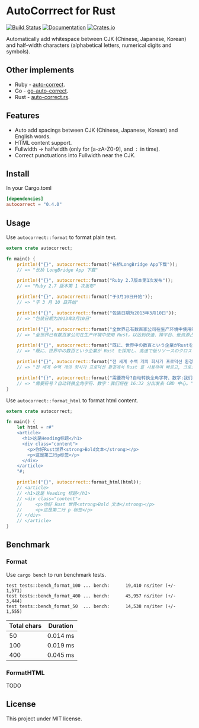# AutoCorrrect for Rust

[![Build Status](https://travis-ci.org/huacnlee/auto-correct.rs.svg?branch=master)](https://travis-ci.org/huacnlee/auto-correct.rs) [![Documentation](https://docs.rs/autocorrect/badge.svg)](https://docs.rs/autocorrect) [![Crates.io](https://img.shields.io/crates/v/autocorrect)](https://crates.io/crates/autocorrect)

Automatically add whitespace between CJK (Chinese, Japanese, Korean) and half-width characters (alphabetical letters, numerical digits and symbols).

## Other implements

- Ruby - [auto-correct](https://github.com/huacnlee/auto-correct).
- Go - [go-auto-correct](https://github.com/huacnlee/go-auto-correct).
- Rust - [auto-correct.rs](https://github.com/huacnlee/auto-correct.rs).

## Features

- Auto add spacings between CJK (Chinese, Japanese, Korean) and English words.
- HTML content support.
- Fullwidth -> halfwidth (only for [a-zA-Z0-9], and `：` in time).
- Correct punctuations into Fullwidth near the CJK.

## Install

In your Cargo.toml

```toml
[dependencies]
autocorrect = "0.4.0"
```

## Usage

Use `autocorrect::format` to format plain text.

```rust
extern crate autocorrect;

fn main() {
    println!("{}", autocorrect::format("长桥LongBridge App下载"));
    // => "长桥 LongBridge App 下载"

    println!("{}", autocorrect::format("Ruby 2.7版本第1次发布"));
    // => "Ruby 2.7 版本第 1 次发布"

    println!("{}", autocorrect::format("于3月10日开始"));
    // => "于 3 月 10 日开始"

    println!("{}", autocorrect::format("包装日期为2013年3月10日"));
    // => "包装日期为2013年3月10日"

    println!("{}", autocorrect::format("全世界已有数百家公司在生产环境中使用Rust，以达到快速、跨平台、低资源占用的目的。"));
    // => "全世界已有数百家公司在生产环境中使用 Rust，以达到快速、跨平台、低资源占用的目的。"

    println!("{}", autocorrect::format("既に、世界中の数百という企業がRustを採用し、高速で低リソースのクロスプラットフォームソリューションを実現しています。"));
    // => "既に、世界中の数百という企業が Rust を採用し、高速で低リソースのクロスプラットフォームソリューションを実現しています。"

    println!("{}", autocorrect::format("전 세계 수백 개의 회사가 프로덕션 환경에서 Rust를 사용하여 빠르고, 크로스 플랫폼 및 낮은 리소스 사용량을 달성했습니다."));
    // => "전 세계 수백 개의 회사가 프로덕션 환경에서 Rust 를 사용하여 빠르고, 크로스 플랫폼 및 낮은 리소스 사용량을 달성했습니다."

    println!("{}", autocorrect::format("需要符号?自动转换全角字符、数字:我们将在１６：３２分出发去ＣＢＤ中心.")
    // => "需要符号？自动转换全角字符、数字：我们将在 16:32 分出发去 CBD 中心。"
}
```

Use `autocorrect::format_html` to format html content.

```rust
extern crate autocorrect;

fn main() {
    let html = r#"
    <article>
      <h1>这是Heading标题</h1>
      <div class="content">
        <p>你好Rust世界<strong>Bold文本</strong></p>
        <p>这是第二行p标签</p>
      </div>
    </article>
    "#;

    println!("{}", autocorrect::format_html(html));
    // <article>
    // <h1>这是 Heading 标题</h1>
    // <div class="content">
    //     <p>你好 Rust 世界<strong>Bold 文本</strong></p>
    //     <p>这是第二行 p 标签</p>
    // </div>
    // </article>
}
```

## Benchmark

### Format

Use `cargo bench` to run benchmark tests.

```
test tests::bench_format_100 ... bench:      19,410 ns/iter (+/- 1,571)
test tests::bench_format_400 ... bench:      45,957 ns/iter (+/- 3,444)
test tests::bench_format_50  ... bench:      14,538 ns/iter (+/- 1,555)
```

| Total chars | Duration |
| ----------- | -------- |
| 50          | 0.014 ms |
| 100         | 0.019 ms |
| 400         | 0.045 ms |

### FormatHTML

TODO

## License

This project under MIT license.
